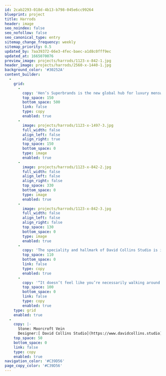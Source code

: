 ```yaml
---
id: 2cab2293-018d-4b13-b798-045e6cc99264
blueprint: project
title: Harrods
header: image
seo_noindex: false
seo_nofollow: false
seo_canonical_type: entry
sitemap_change_frequency: weekly
sitemap_priority: 0.5
updated_by: 7aa39372-66e3-4fec-baec-a1d8c0fff9ec
updated_at: 1665070076
preview_image: projects/harrods/1123-x-842-1.jpg
header_image: projects/harrods/2560-x-1440-1.jpg
background_color: '#30252A'
content_builder:
  -
    grid:
      -
        copy: 'Hen’s Superbrands is the new global hub for luxury menswear and one of the world’s most iconic designer brand destinations—only at Harrods in Knightsbridge, London. With resplendent furnishings, generous floor space, personalised shopping and bespoke styling, Men’s Superbrands showcases flagship designs from labels such as Louis Vuitton, Gucci, Prada, Balenciaga and Ermenegildo Zegna—inspiring all men to unite in style and spirit.'
        top_space: 150
        bottom_space: 500
        link: false
        type: copy
        enabled: true
      -
        image: projects/harrods/1123-x-1497-3.jpg
        full_width: false
        align_left: false
        align_right: true
        top_space: 150
        bottom_space: 0
        type: image
        enabled: true
      -
        image: projects/harrods/1123-x-842-2.jpg
        full_width: false
        align_left: false
        align_right: false
        top_space: 330
        bottom_space: 0
        type: image
        enabled: true
      -
        image: projects/harrods/1123-x-842-3.jpg
        full_width: false
        align_left: false
        align_right: false
        top_space: 130
        bottom_space: 0
        type: image
        enabled: true
      -
        copy: 'The speciality and hallmark of David Collins Studio is its ability to create a residential feeling in retail. It’s done so here via 200 bespoke furniture pieces, a palette of red, blue and black at designated intersections, the use of artwork by Alex Innes and David Collins Studio’s Sam Wood; a mix of materials, such as metal and timber, British and Italian marble across floors and fixtures, the use of digital displays and acute attention to lighting. It’s one part an old-school gentleman’s club to another a modern man cave.'
        top_space: 110
        bottom_space: 0
        link: false
        type: copy
        enabled: true
      -
        copy: '“It doesn’t feel like you’re necessarily walking around a typical department store anymore,” says Simon Rawlings, creative director of David Collins Studio. “There are places that you can pause, places that you can engage with products in ways that you wouldn’t normally engage.”'
        top_space: 100
        bottom_space: 0
        link: false
        type: copy
        enabled: true
    type: grid
    enabled: true
  -
    copy: |-
      Stone: Moorcroft Vein
      Designer:[ David Collins Studio](https://www.davidcollins.studio)
    top_space: 50
    bottom_space: 0
    link: false
    type: copy
    enabled: true
navigation_color: '#C39D56'
page_copy_color: '#C39D56'
---
```

